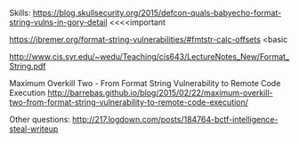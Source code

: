 
Skills:
https://blog.skullsecurity.org/2015/defcon-quals-babyecho-format-string-vulns-in-gory-detail   <<<<important

https://jbremer.org/format-string-vulnerabilities/#fmtstr-calc-offsets     <basic

http://www.cis.syr.edu/~wedu/Teaching/cis643/LectureNotes_New/Format_String.pdf

Maximum Overkill Two - From Format String Vulnerability to Remote Code Execution
http://barrebas.github.io/blog/2015/02/22/maximum-overkill-two-from-format-string-vulnerability-to-remote-code-execution/


Other questions:
http://217.logdown.com/posts/184764-bctf-intelligence-steal-writeup

